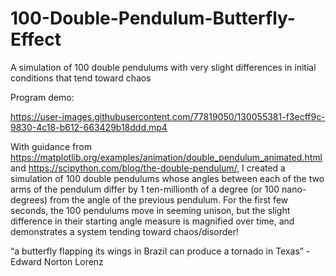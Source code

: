 
# 100-Double-Pendulum-Butterfly-Effect
A simulation of 100 double pendulums with very slight differences in initial conditions that tend toward chaos

Program demo:


https://user-images.githubusercontent.com/77819050/130055381-f3ecff9c-9830-4c18-b612-663429b18ddd.mp4




With guidance from https://matplotlib.org/examples/animation/double_pendulum_animated.html and https://scipython.com/blog/the-double-pendulum/, I created a simulation of 100 double pendulums whose angles between each of the two arms of the pendulum differ by 1 ten-millionth of a degree (or 100 nano-degrees) from the angle of the previous pendulum.
For the first few seconds, the 100 pendulums move in seeming unison, but the slight difference in their starting angle measure is magnified over time, and demonstrates a system tending toward chaos/disorder!

 “a butterfly flapping its wings in Brazil can produce a tornado in Texas” - Edward Norton Lorenz

